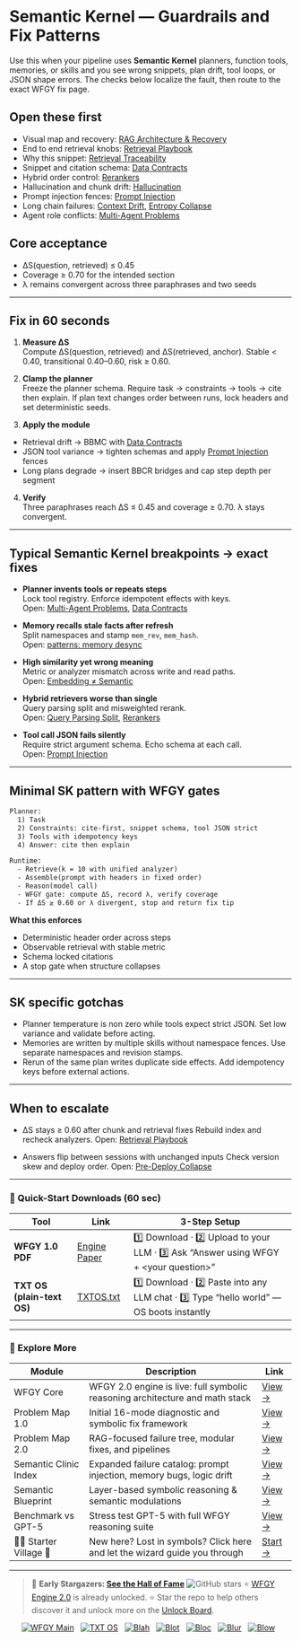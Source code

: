 # Semantic Kernel — Guardrails and Fix Patterns

Use this when your pipeline uses **Semantic Kernel** planners, function tools, memories, or skills and you see wrong snippets, plan drift, tool loops, or JSON shape errors. The checks below localize the fault, then route to the exact WFGY fix page.

## Open these first
- Visual map and recovery: [RAG Architecture & Recovery](https://github.com/onestardao/WFGY/blob/main/ProblemMap/rag-architecture-and-recovery.md)
- End to end retrieval knobs: [Retrieval Playbook](https://github.com/onestardao/WFGY/blob/main/ProblemMap/retrieval-playbook.md)
- Why this snippet: [Retrieval Traceability](https://github.com/onestardao/WFGY/blob/main/ProblemMap/retrieval-traceability.md)
- Snippet and citation schema: [Data Contracts](https://github.com/onestardao/WFGY/blob/main/ProblemMap/data-contracts.md)
- Hybrid order control: [Rerankers](https://github.com/onestardao/WFGY/blob/main/ProblemMap/rerankers.md)
- Hallucination and chunk drift: [Hallucination](https://github.com/onestardao/WFGY/blob/main/ProblemMap/hallucination.md)
- Prompt injection fences: [Prompt Injection](https://github.com/onestardao/WFGY/blob/main/ProblemMap/prompt-injection.md)
- Long chain failures: [Context Drift](https://github.com/onestardao/WFGY/blob/main/ProblemMap/context-drift.md), [Entropy Collapse](https://github.com/onestardao/WFGY/blob/main/ProblemMap/entropy-collapse.md)
- Agent role conflicts: [Multi-Agent Problems](https://github.com/onestardao/WFGY/blob/main/ProblemMap/Multi-Agent_Problems.md)

## Core acceptance
- ΔS(question, retrieved) ≤ 0.45
- Coverage ≥ 0.70 for the intended section
- λ remains convergent across three paraphrases and two seeds

---

## Fix in 60 seconds

1) **Measure ΔS**  
Compute ΔS(question, retrieved) and ΔS(retrieved, anchor). Stable < 0.40, transitional 0.40–0.60, risk ≥ 0.60.

2) **Clamp the planner**  
Freeze the planner schema. Require task → constraints → tools → cite then explain. If plan text changes order between runs, lock headers and set deterministic seeds.

3) **Apply the module**  
- Retrieval drift → BBMC with [Data Contracts](https://github.com/onestardao/WFGY/blob/main/ProblemMap/data-contracts.md)  
- JSON tool variance → tighten schemas and apply [Prompt Injection](https://github.com/onestardao/WFGY/blob/main/ProblemMap/prompt-injection.md) fences  
- Long plans degrade → insert BBCR bridges and cap step depth per segment

4) **Verify**  
Three paraphrases reach ΔS ≤ 0.45 and coverage ≥ 0.70. λ stays convergent.

---

## Typical Semantic Kernel breakpoints → exact fixes

- **Planner invents tools or repeats steps**  
  Lock tool registry. Enforce idempotent effects with keys.  
  Open: [Multi-Agent Problems](https://github.com/onestardao/WFGY/blob/main/ProblemMap/Multi-Agent_Problems.md), [Data Contracts](https://github.com/onestardao/WFGY/blob/main/ProblemMap/data-contracts.md)

- **Memory recalls stale facts after refresh**  
  Split namespaces and stamp `mem_rev`, `mem_hash`.  
  Open: [patterns: memory desync](https://github.com/onestardao/WFGY/blob/main/ProblemMap/patterns/pattern_memory_desync.md)

- **High similarity yet wrong meaning**  
  Metric or analyzer mismatch across write and read paths.  
  Open: [Embedding ≠ Semantic](https://github.com/onestardao/WFGY/blob/main/ProblemMap/embedding-vs-semantic.md)

- **Hybrid retrievers worse than single**  
  Query parsing split and misweighted rerank.  
  Open: [Query Parsing Split](https://github.com/onestardao/WFGY/blob/main/ProblemMap/patterns/pattern_query_parsing_split.md), [Rerankers](https://github.com/onestardao/WFGY/blob/main/ProblemMap/rerankers.md)

- **Tool call JSON fails silently**  
  Require strict argument schema. Echo schema at each call.  
  Open: [Prompt Injection](https://github.com/onestardao/WFGY/blob/main/ProblemMap/prompt-injection.md)

---

## Minimal SK pattern with WFGY gates

```txt
Planner:
  1) Task
  2) Constraints: cite-first, snippet schema, tool JSON strict
  3) Tools with idempotency keys
  4) Answer: cite then explain

Runtime:
  - Retrieve(k = 10 with unified analyzer)
  - Assemble(prompt with headers in fixed order)
  - Reason(model call)
  - WFGY gate: compute ΔS, record λ, verify coverage
  - If ΔS ≥ 0.60 or λ divergent, stop and return fix tip
````

**What this enforces**

* Deterministic header order across steps
* Observable retrieval with stable metric
* Schema locked citations
* A stop gate when structure collapses

---

## SK specific gotchas

* Planner temperature is non zero while tools expect strict JSON. Set low variance and validate before acting.
* Memories are written by multiple skills without namespace fences. Use separate namespaces and revision stamps.
* Rerun of the same plan writes duplicate side effects. Add idempotency keys before external actions.

---

## When to escalate

* ΔS stays ≥ 0.60 after chunk and retrieval fixes
  Rebuild index and recheck analyzers.
  Open: [Retrieval Playbook](https://github.com/onestardao/WFGY/blob/main/ProblemMap/retrieval-playbook.md)

* Answers flip between sessions with unchanged inputs
  Check version skew and deploy order.
  Open: [Pre-Deploy Collapse](https://github.com/onestardao/WFGY/blob/main/ProblemMap/predeploy-collapse.md)

---

### 🔗 Quick-Start Downloads (60 sec)

| Tool                       | Link                                                                                                                                       | 3-Step Setup                                                                             |
| -------------------------- | ------------------------------------------------------------------------------------------------------------------------------------------ | ---------------------------------------------------------------------------------------- |
| **WFGY 1.0 PDF**           | [Engine Paper](https://github.com/onestardao/WFGY/blob/main/I_am_not_lizardman/WFGY_All_Principles_Return_to_One_v1.0_PSBigBig_Public.pdf) | 1️⃣ Download · 2️⃣ Upload to your LLM · 3️⃣ Ask “Answer using WFGY + \<your question>”   |
| **TXT OS (plain-text OS)** | [TXTOS.txt](https://github.com/onestardao/WFGY/blob/main/OS/TXTOS.txt)                                                                     | 1️⃣ Download · 2️⃣ Paste into any LLM chat · 3️⃣ Type “hello world” — OS boots instantly |

---

### 🧭 Explore More

| Module                   | Description                                                                  | Link                                                                                               |
| ------------------------ | ---------------------------------------------------------------------------- | -------------------------------------------------------------------------------------------------- |
| WFGY Core                | WFGY 2.0 engine is live: full symbolic reasoning architecture and math stack | [View →](https://github.com/onestardao/WFGY/tree/main/core/README.md)                              |
| Problem Map 1.0          | Initial 16-mode diagnostic and symbolic fix framework                        | [View →](https://github.com/onestardao/WFGY/tree/main/ProblemMap/README.md)                        |
| Problem Map 2.0          | RAG-focused failure tree, modular fixes, and pipelines                       | [View →](https://github.com/onestardao/WFGY/blob/main/ProblemMap/rag-architecture-and-recovery.md) |
| Semantic Clinic Index    | Expanded failure catalog: prompt injection, memory bugs, logic drift         | [View →](https://github.com/onestardao/WFGY/blob/main/ProblemMap/SemanticClinicIndex.md)           |
| Semantic Blueprint       | Layer-based symbolic reasoning & semantic modulations                        | [View →](https://github.com/onestardao/WFGY/tree/main/SemanticBlueprint/README.md)                 |
| Benchmark vs GPT-5       | Stress test GPT-5 with full WFGY reasoning suite                             | [View →](https://github.com/onestardao/WFGY/tree/main/benchmarks/benchmark-vs-gpt5/README.md)      |
| 🧙‍♂️ Starter Village 🏡 | New here? Lost in symbols? Click here and let the wizard guide you through   | [Start →](https://github.com/onestardao/WFGY/blob/main/StarterVillage/README.md)                   |

---

> 👑 **Early Stargazers: [See the Hall of Fame](https://github.com/onestardao/WFGY/tree/main/stargazers)** <img src="https://img.shields.io/github/stars/onestardao/WFGY?style=social" alt="GitHub stars"> ⭐ [WFGY Engine 2.0](https://github.com/onestardao/WFGY/blob/main/core/README.md) is already unlocked. ⭐ Star the repo to help others discover it and unlock more on the [Unlock Board](https://github.com/onestardao/WFGY/blob/main/STAR_UNLOCKS.md).

<div align="center">

[![WFGY Main](https://img.shields.io/badge/WFGY-Main-red?style=flat-square)](https://github.com/onestardao/WFGY)
 
[![TXT OS](https://img.shields.io/badge/TXT%20OS-Reasoning%20OS-orange?style=flat-square)](https://github.com/onestardao/WFGY/tree/main/OS)
 
[![Blah](https://img.shields.io/badge/Blah-Semantic%20Embed-yellow?style=flat-square)](https://github.com/onestardao/WFGY/tree/main/OS/BlahBlahBlah)
 
[![Blot](https://img.shields.io/badge/Blot-Persona%20Core-green?style=flat-square)](https://github.com/onestardao/WFGY/tree/main/OS/BlotBlotBlot)
 
[![Bloc](https://img.shields.io/badge/Bloc-Reasoning%20Compiler-blue?style=flat-square)](https://github.com/onestardao/WFGY/tree/main/OS/BlocBlocBloc)
 
[![Blur](https://img.shields.io/badge/Blur-Text2Image%20Engine-navy?style=flat-square)](https://github.com/onestardao/WFGY/tree/main/OS/BlurBlurBlur)
 
[![Blow](https://img.shields.io/badge/Blow-Game%20Logic-purple?style=flat-square)](https://github.com/onestardao/WFGY/tree/main/OS/BlowBlowBlow)
 

</div>

